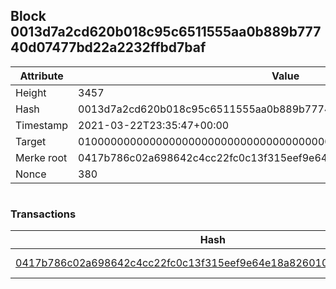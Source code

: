 ## Block 0013d7a2cd620b018c95c6511555aa0b889b77740d07477bd22a2232ffbd7baf

Attribute | Value
--- | ---
Height | 3457
Hash | 0013d7a2cd620b018c95c6511555aa0b889b77740d07477bd22a2232ffbd7baf
Timestamp | 2021-03-22T23:35:47+00:00
Target | 0100000000000000000000000000000000000000000000000000000000000000
Merke root | 0417b786c02a698642c4cc22fc0c13f315eef9e64e18a8260103863a192132ce
Nonce | 380

```

```

### Transactions

Hash | Amount
--- | ---
[0417b786c02a698642c4cc22fc0c13f315eef9e64e18a8260103863a192132ce](0417b786c02a698642c4cc22fc0c13f315eef9e64e18a8260103863a192132ce.md) | 10.00000000 SKEPTI 
